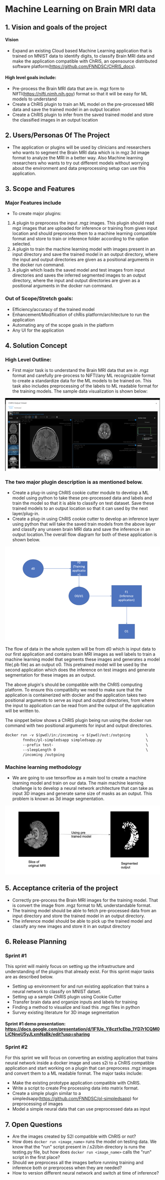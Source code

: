 # Machine Learning on Brain MRI data

## 1. Vision and goals of the project

#### Vision 

* Expand an existing Cloud based Machine Learning application that is trained on MNIST data to identify digits, to classify Brain MRI data and make the application compatible with ChRIS, an opensource distributed software platform(https://github.com/FNNDSC/CHRIS_docs).


#### High level goals include:
*	Pre-process the Brain MRI data that are in. mgz form to NIfTI(https://nifti.nimh.nih.gov) format so that it will be easy for ML models to understand
*	Create a ChRIS plugin to train an ML model on the pre-processed MRI data and save the trained model in an output location
*	Create a ChRIS plugin to infer from the saved trained model and store the classified images in an output location



## 2. Users/Personas Of The Project

* The application or plugins will be used by clinicians and researchers who wants to segment the Brain MRI data which is in mgz 3d image format to analyze the MRI in a better way. Also Machine learning researchers who wants to try out different models without worrying about the environment and data preprocessing setup can use this application.


## 3. Scope and Features

### Major Features include

*	To create major plugins: 
1. A plugin to preprocess the input .mgz images. This plugin should read mgz images that are uploaded for inference or training from given input location and should preprocess them to a machine learning compatible format and store to train or inference folder according to the option selected.
2. A plugin to train the machine learning model with images present in an input directory and save the trained model in an output directory, where the input and output directories are given as a positional arguments in the docker run command.
3. A plugin which loads the saved model and test images from input directories and saves the inferred segmented images to an output directory, where the input and output directories are given as a positional arguments in the docker run command.

### Out of Scope/Stretch goals:
*	Efficiency/accuracy of the trained model
*	Enhancement/Modification of chRis platform/architecture to run the application
*	Automating any of the scope goals in the platform
*	Any UI for the application


## 4. Solution Concept

### High Level Outline:

*	First major task is to understand the Brain MRI data that are in .mgz format and carefully pre-process to NiFTI/any ML recognizable format to create a standardize data for the ML models to be trained on. This task also includes preprocessing of  the labels to ML readable format for the training models.
The sample data visualization is shown below:

![Image description](https://github.com/BU-NU-CLOUD-F19/Machine_Learning_on_Brain_MRI_data/blob/master/PACSPull_Output.png)


### The two major plugin description is as mentioned below.


*	Create a plug-in using ChRIS cookie cutter module to develop a ML model using python to take these pre-processed data and labels and train the model so that it is able to classify on test dataset. Save these trained models to an output location so that it can used by the next layer/plug-in.
*	Create a plug-in using ChRIS cookie cutter to develop an inference layer using python that will take the saved train models from the above layer and classify any unseen brain MRI data and save the inference in an output location.The overall flow diagram for both of these application is shown below.

![Image description](https://github.com/BU-NU-CLOUD-F19/Machine_Learning_on_Brain_MRI_data/blob/master/Screen%20Shot%202019-09-24%20at%203.15.16%20PM.png)



The flow of data in the whole system will be from d0 which is input data to our first application and contains brain MRI images as well labels to train a machine learning model that segments these images and generates a model file(.pb file) as an output o0. This pretrained model will be used by the second application which does the inference on test images and generate segmentation for these images as an output.

The above plugin's should be compatible with the ChRIS computing platform. To ensure this compatibilty we need to make sure that the application is containerized with docker and the application takes two positional arguments to serve as input and output directories, from where the input to application can be read from and the output of the application will be written to.

The sinppet below shows a ChRIS plugin being run using the docker run command with two positional arguments for input and output directories.

```
docker run -v $(pwd)/in:/incoming -v $(pwd)/out:/outgoing       \
        fnndsc/pl-simpledsapp simpledsapp.py                    \
        --prefix test-                                          \
        --sleepLength 0                                         \
        /incoming /outgoing
```


### Machine learning methodology

* We are going to use tensorflow as a main tool to create a machine learning model and train on our data. The main machine learning challenge is to develop a neural network architecture that can take as input 3D images and generate same size of masks as an output. This problem is known as 3d image segmentation.


![](https://github.com/BU-NU-CLOUD-F19/Machine_Learning_on_Brain_MRI_data/blob/master/Screen%20Shot%202019-09-27%20at%209.11.37%20AM.png)









## 5. Acceptance criteria of the project

*	Correctly pre-process the Brain MRI images for the training model. That is convert the image from .mgz format to ML understandable format.
*	The training model should be able to fetch pre-processed data from an input directory and store the trained model in an output directory.
*	The inference model should be able to pick up the trained model and classify any new images and store it in an output directory



## 6. Release Planning 

### Sprint #1

This sprint will mainly focus on setting up the infrastructure and understanding of the plugins that already exist. For this sprint major tasks are as described below.
* Setting up environment for and run existing application that trains a neural network to classify on MNIST datset.
* Setting up a sample ChRIS plugin using Cookie Cutter 
* Transfer brain data and organize inputs and labels for training
* Finding a method to visualize and load this .mgz files in python
* Survey existing literature for 3D image segmentation

#### Sprint #1 demo presentation: https://docs.google.com/presentation/d/1F1Ue_Y8czt1cEbp_1YD7r1CQM0LiCNneU5yJLxmNaBk/edit?usp=sharing


### Sprint #2

For this sprint we will focus on converting an existing application that trains neural network inside a docker image and uses s2i to a ChRIS compatible application and start working on a plugin that can preprocess .mgz images and convert them to a ML readable format. The major tasks include:

* Make the existing prototype application compatible with ChRIS.
* Write a script to create Pre processing data into matrix format.
* Create a simple plugin similar to a simpledsapp(https://github.com/FNNDSC/pl-simpledsapp) for preprocessing of images
* Model a simple neural data that can use preprocessed data as input


## 7. Open Questions

* Are the images created by S2I compatible with ChRIS or not?
* How does `docker run <image_name>` runs the model on testing data. We know that the "run" script present in /.s2i/bin directory is runs the testing.py file, but how does `docker run <image_name>` calls the "run" script in the first place?
* Should we preprocess all the images before running training and inference both or prerprocess when they are needed?
* How to version different neural network and switch at time of inference?

